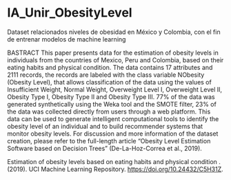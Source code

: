 # IA_Unir_ObesityLevel
Dataset relacionados niveles de obesidad en México y Colombia, con el fin de entrenar modelos de machine learning

BASTRACT
This paper presents data for the estimation of obesity levels in individuals from the countries of Mexico, Peru and Colombia, based on their eating habits and physical condition. The data contains 17 attributes and 2111 records, the records are labeled with the class variable NObesity (Obesity Level), that allows classification of the data using the values of Insufficient Weight, Normal Weight, Overweight Level I, Overweight Level II, Obesity Type I, Obesity Type II and Obesity Type III. 77% of the data was generated synthetically using the Weka tool and the SMOTE filter, 23% of the data was collected directly from users through a web platform. This data can be used to generate intelligent computational tools to identify the obesity level of an individual and to build recommender systems that monitor obesity levels. For discussion and more information of the dataset creation, please refer to the full-length article “Obesity Level Estimation Software based on Decision Trees” (De-La-Hoz-Correa et al., 2019).

Estimation of obesity levels based on eating habits and physical condition . (2019). UCI Machine Learning Repository. https://doi.org/10.24432/C5H31Z.
